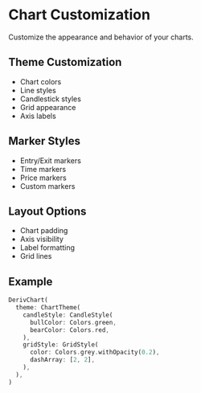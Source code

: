 # Chart Customization

Customize the appearance and behavior of your charts.

## Theme Customization
- Chart colors
- Line styles
- Candlestick styles
- Grid appearance
- Axis labels

## Marker Styles
- Entry/Exit markers
- Time markers
- Price markers
- Custom markers

## Layout Options
- Chart padding
- Axis visibility
- Label formatting
- Grid lines

## Example
```dart
DerivChart(
  theme: ChartTheme(
    candleStyle: CandleStyle(
      bullColor: Colors.green,
      bearColor: Colors.red,
    ),
    gridStyle: GridStyle(
      color: Colors.grey.withOpacity(0.2),
      dashArray: [2, 2],
    ),
  ),
)
